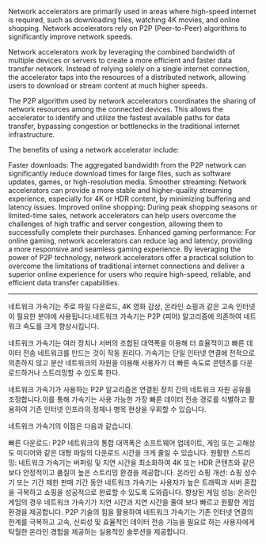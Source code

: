 Network accelerators are primarily used in areas where high-speed internet is required, such as downloading files, watching 4K movies, and online shopping. Network accelerators rely on P2P (Peer-to-Peer) algorithms to significantly improve network speeds.

Network accelerators work by leveraging the combined bandwidth of multiple devices or servers to create a more efficient and faster data transfer network. Instead of relying solely on a single internet connection, the accelerator taps into the resources of a distributed network, allowing users to download or stream content at much higher speeds.

The P2P algorithm used by network accelerators coordinates the sharing of network resources among the connected devices. This allows the accelerator to identify and utilize the fastest available paths for data transfer, bypassing congestion or bottlenecks in the traditional internet infrastructure.

The benefits of using a network accelerator include:

Faster downloads: The aggregated bandwidth from the P2P network can significantly reduce download times for large files, such as software updates, games, or high-resolution media.
Smoother streaming: Network accelerators can provide a more stable and higher-quality streaming experience, especially for 4K or HDR content, by minimizing buffering and latency issues.
Improved online shopping: During peak shopping seasons or limited-time sales, network accelerators can help users overcome the challenges of high traffic and server congestion, allowing them to successfully complete their purchases.
Enhanced gaming performance: For online gaming, network accelerators can reduce lag and latency, providing a more responsive and seamless gaming experience.
By leveraging the power of P2P technology, network accelerators offer a practical solution to overcome the limitations of traditional internet connections and deliver a superior online experience for users who require high-speed, reliable, and efficient data transfer capabilities.


---



네트워크 가속기는 주로 파일 다운로드, 4K 영화 감상, 온라인 쇼핑과 같은 고속 인터넷이 필요한 분야에 사용됩니다.네트워크 가속기는 P2P (피어) 알고리즘에 의존하여 네트워크 속도를 크게 향상시킵니다.

네트워크 가속기는 여러 장치나 서버의 조합된 대역폭을 이용해 더 효율적이고 빠른 데이터 전송 네트워크를 만드는 것이 작동 원리다. 가속기는 단일 인터넷 연결에 전적으로 의존하지 않고 분산 네트워크의 자원을 이용해 사용자가 더 빠른 속도로 콘텐츠를 다운로드하거나 스트리밍할 수 있도록 한다.

네트워크 가속기가 사용하는 P2P 알고리즘은 연결된 장치 간의 네트워크 자원 공유를 조정합니다.이를 통해 가속기는 사용 가능한 가장 빠른 데이터 전송 경로를 식별하고 활용하여 기존 인터넷 인프라의 정체나 병목 현상을 우회할 수 있습니다.

네트워크 가속기의 이점은 다음과 같습니다.

빠른 다운로드: P2P 네트워크의 통합 대역폭은 소프트웨어 업데이트, 게임 또는 고해상도 미디어와 같은 대형 파일의 다운로드 시간을 크게 줄일 수 있습니다.
원활한 스트리밍: 네트워크 가속기는 버퍼링 및 지연 시간을 최소화하여 4K 또는 HDR 콘텐츠와 같은 보다 안정적이고 품질이 높은 스트리밍 환경을 제공합니다.
온라인 쇼핑 개선: 쇼핑 성수기 또는 기간 제한 판매 기간 동안 네트워크 가속기는 사용자가 높은 트래픽과 서버 혼잡을 극복하고 쇼핑을 성공적으로 완료할 수 있도록 도와줍니다.
향상된 게임 성능: 온라인 게임의 경우 네트워크 가속기가 지연 시간과 지연 시간을 줄여 보다 빠르고 원활한 게임 환경을 제공합니다.
P2P 기술의 힘을 활용하여 네트워크 가속기는 기존 인터넷 연결의 한계를 극복하고 고속, 신뢰성 및 효율적인 데이터 전송 기능을 필요로 하는 사용자에게 탁월한 온라인 경험을 제공하는 실용적인 솔루션을 제공합니다.
